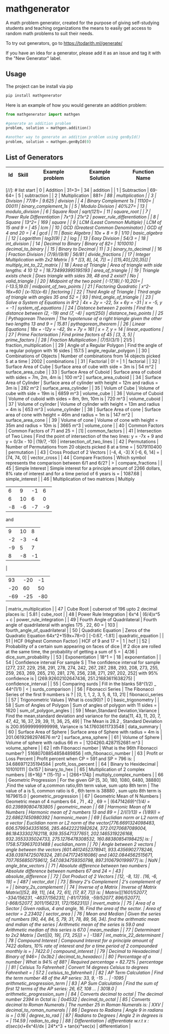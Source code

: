 # mathgenerator

A math problem generator, created for the purpose of giving self-studying students and teaching organizations the means to easily get access to random math problems to suit their needs.

To try out generators, go to <https://todarith.ml/generate/>

If you have an idea for a generator, please add it as an issue and tag it with the "New Generator" label.

## Usage

The project can be install via pip

```bash
pip install mathgenerator
```

Here is an example of how you would generate an addition problem:

```python
from mathgenerator import mathgen

#generate an addition problem
problem, solution = mathgen.addition()

#another way to generate an addition problem using genById()
problem, solution = mathgen.genById(0)
```

## List of Generators

| Id   | Skill                             | Example problem    | Example Solution      | Function Name            |
|------|-----------------------------------|--------------------|-----------------------|--------------------------|
[//]: # list start
| 0 | Addition | 31+3= | 34 | addition |
| 1 | Subtraction | 69-64= | 5 | subtraction |
| 2 | Multiplication | 88*1= | 88 | multiplication |
| 3 | Division | 77/8= | 9.625 | division |
| 4 | Binary Complement 1s | 11100= | 00011 | binary_complement_1s |
| 5 | Modulo Division | 40%27= | 13 | modulo_division |
| 6 | Square Root | sqrt(121)= | 11 | square_root |
| 7 | Power Rule Differentiation | 7x^3 | 21x^2 | power_rule_differentiation |
| 8 | Square | 13^2= | 169 | square |
| 9 | LCM (Least Common Multiple) | LCM of 15 and 9 = | 45 | lcm |
| 10 | GCD (Greatest Common Denominator) | GCD of 4 and 20 =  | 4 | gcd |
| 11 | Basic Algebra | 10x + 8 = 9 | 1/10 | basic_algebra |
| 12 | Logarithm | log3(9) | 2 | log |
| 13 | Easy Division | 54/3 =  | 18 | int_division |
| 14 | Decimal to Binary | Binary of 82= | 1010010 | decimal_to_binary |
| 15 | Binary to Decimal | 11 | 3 | binary_to_decimal |
| 16 | Fraction Division | (7/9)/(9/8) | 56/81 | divide_fractions |
| 17 | Integer Multiplication with 2x2 Matrix | 5 * [[3, 8], [4, 7]] =  | [[15,40],[20,35]] | multiply_int_to_22_matrix |
| 18 | Area of Triangle | Area of triangle with side lengths: 4 10 12 =  | 18.734993995195193 | area_of_triangle |
| 19 | Triangle exists check | Does triangle with sides 39, 48 and 2 exist? | No | valid_triangle |
| 20 | Midpoint of the two point | (-17,18),(-10,20)= | (-13.5,19.0) | midpoint_of_two_points |
| 21 | Factoring Quadratic | x^2-16x+60 | (x-10)(x-6) | factoring |
| 22 | Third Angle of Triangle | Third angle of triangle with angles 35 and 52 =  | 93 | third_angle_of_triangle |
| 23 | Solve a System of Equations in R^2 | 4x + 2y = -22, 5x + 6y = -31 | x = -5, y = -1 | system_of_equations |
| 24 | Distance between 2 points | Find the distance between (2, -19) and (7, -4) | sqrt(250) | distance_two_points |
| 25 | Pythagorean Theorem | The hypotenuse of a right triangle given the other two lengths 13 and 9 =  | 15.81 | pythagorean_theorem |
| 26 | Linear Equations | 18x + -12y = -42, 9x + 7y = 161 | x = 7, y = 14 | linear_equations |
| 27 | Prime Factorisation | Find prime factors of 45 | [3, 3, 5] | prime_factors |
| 28 | Fraction Multiplication | (7/5)*(3/1) | 21/5 | fraction_multiplication |
| 29 | Angle of a Regular Polygon | Find the angle of a regular polygon with 16 sides | 157.5 | angle_regular_polygon |
| 30 | Combinations of Objects | Number of combinations from 14 objects picked 5 at a time  | 2002 | combinations |
| 31 | Factorial | 0! =  | 1 | factorial |
| 32 | Surface Area of Cube | Surface area of cube with side = 3m is | 54 m^2 | surface_area_cube |
| 33 | Surface Area of Cuboid | Surface area of cuboid with sides = 7m, 2m, 4m is | 100 m^2 | surface_area_cuboid |
| 34 | Surface Area of Cylinder | Surface area of cylinder with height = 12m and radius = 3m is | 282 m^2 | surface_area_cylinder |
| 35 | Volum of Cube | Volume of cube with side = 19m is | 6859 m^3 | volume_cube |
| 36 | Volume of Cuboid | Volume of cuboid with sides = 8m, 9m, 10m is | 720 m^3 | volume_cuboid |
| 37 | Volume of cylinder | Volume of cylinder with height = 13m and radius = 4m is | 653 m^3 | volume_cylinder |
| 38 | Surface Area of cone | Surface area of cone with height = 46m and radius = 1m is | 147 m^2 | surface_area_cone |
| 39 | Volume of cone | Volume of cone with height = 35m and radius = 10m is | 3665 m^3 | volume_cone |
| 40 | Common Factors | Common Factors of 71 and 25 =  | [1] | common_factors |
| 41 | Intersection of Two Lines | Find the point of intersection of the two lines: y = -7x + 9 and y = 0/3x - 10 | (19/7, -10) | intersection_of_two_lines |
| 42 | Permutations | Number of Permutations from 20 objects picked 8 at a time =   | 5079110400 | permutation |
| 43 | Cross Product of 2 Vectors | [-4, 4, -3] X [-6, 6, 14] =  | [74, 74, 0] | vector_cross |
| 44 | Compare Fractions | Which symbol represents the comparison between 6/1 and 6/2? | > | compare_fractions |
| 45 | Simple Interest | Simple interest for a principle amount of 2266 dollars, 8% rate of interest and for a time period of 6 years is =  | 1087.68 | simple_interest |
| 46 | Multiplication of two matrices | Multiply<table><tr><td>6</td><td>9</td><td>-1</td><td>6</td></tr><tr><td>6</td><td>10</td><td>6</td><td>0</td></tr><tr><td>-8</td><td>-6</td><td>-7</td><td>-9</td></tr></table>and<table><tr><td>9</td><td>10</td><td>8</td></tr><tr><td>-2</td><td>-3</td><td>-4</td></tr><tr><td>-9</td><td>5</td><td>7</td></tr><tr><td>8</td><td>-8</td><td>-1</td></tr></table> | <table><tr><td>93</td><td>-20</td><td>-1</td></tr><tr><td>-20</td><td>60</td><td>50</td></tr><tr><td>-69</td><td>-25</td><td>-80</td></tr></table> | matrix_multiplication |
| 47 | Cube Root | cuberoot of 196 upto 2 decimal places is: | 5.81 | cube_root |
| 48 | Power Rule Integration | 6x^4 | (6/4)x^5 + c | power_rule_integration |
| 49 | Fourth Angle of Quadrilateral | Fourth angle of quadrilateral with angles 175 , 22, 60 = | 103 | fourth_angle_of_quadrilateral |
| 50 | Quadratic Equation | Zeros of the Quadratic Equation 64x^2+159x+78=0 | [-0.67, -1.81] | quadratic_equation |
| 51 | HCF (Highest Common Factor) | HCF of 9 and 17 =  | 1 | hcf |
| 52 | Probability of a certain sum appearing on faces of dice | If 2 dice are rolled at the same time, the probability of getting a sum of 5 = | 4/36 | dice_sum_probability |
| 53 | Exponentiation | 18^1 = | 18 | exponentiation |
| 54 | Confidence interval For sample S | The confidence interval for sample [277, 237, 229, 258, 291, 278, 274, 242, 267, 287, 288, 293, 208, 273, 255, 259, 263, 269, 265, 210, 281, 276, 256, 238, 271, 297, 202, 252] with 95% confidence is | (269.92602102647436, 251.21683611638275) | confidence_interval |
| 55 | Comparing surds | Fill in the blanks 58^(1/2) _ 44^(1/1) | < | surds_comparison |
| 56 | Fibonacci Series | The Fibonacci Series of the first 9 numbers is ? | [0, 1, 1, 2, 3, 5, 8, 13, 21] | fibonacci_series |
| 57 | Trigonometric Values | What is cos(90)? | 0 | basic_trigonometry |
| 58 | Sum of Angles of Polygon | Sum of angles of polygon with 11 sides =  | 1620 | sum_of_polygon_angles |
| 59 | Mean,Standard Deviation,Variance | Find the mean,standard deviation and variance for the data[11, 43, 11, 20, 7, 47, 42, 16, 37, 29, 39, 11, 36, 25, 49] | The Mean is 28.2 , Standard Deviation is 200.95999999999998, Variance is 14.17603611733548 | data_summary |
| 60 | Surface Area of Sphere | Surface area of Sphere with radius = 4m is | 201.06192982974676 m^2 | surface_area_sphere |
| 61 | Volume of Sphere | Volume of sphere with radius 66 m =  | 1204260.4287152681 m^3 | volume_sphere |
| 62 | nth Fibonacci number | What is the 96th Fibonacci number? | 51680708854858489856 | nth_fibonacci_number |
| 63 | Profit or Loss Percent | Profit percent when CP = 591 and SP = 796 is:  | 34.686971235194584 | profit_loss_percent |
| 64 | Binary to Hexidecimal | 101010111 | 0x157 | binary_to_hex |
| 65 | Multiplication of 2 complex numbers | (6+16j) * (15-11j) =  | (266+174j) | multiply_complex_numbers |
| 66 | Geometric Progression | For the given GP [5, 30, 180, 1080, 6480, 38880] ,Find the value of a,common ratio,6th term value, sum upto 8th term | The value of a is 5, common ratio is 6 , 6th term is 38880 , sum upto 8th term is 1679615.0 | geometric_progression |
| 67 | Geometric Mean of N Numbers | Geometric mean of 4 numbers 64 , 71 , 42 , 69 =  | (64*71*42*69)^(1/4) = 60.239890804783805 | geometric_mean |
| 68 | Harmonic Mean of N Numbers | Harmonic mean of 2 numbers 13 and 89 =  |  2/((1/13) + (1/89)) = 22.68627450980392 | harmonic_mean |
| 69 | Euclidian norm or L2 norm of a vector | Euclidian norm or L2 norm of the vector[776.6691324098483, 606.5799343351656, 285.46422221982624, 372.01270687089004, 86.18433302762118, 939.355471377651, 202.1465319226168, 932.3553335024733, 275.1276478308532, 160.88380854198425] is: | 1758.5739637031488 | euclidian_norm |
| 70 | Angle between 2 vectors | angle between the vectors [601.4612452378941, 933.4356902778246, 438.03974725076324, 281.0471724516086] and [402.0844562515671, 707.7656850759612, 547.0834759350798, 897.3106790199977] is: | NaN | angle_btw_vectors |
| 71 | Absolute difference between two numbers | Absolute difference between numbers 67 and 24 =  | 43 | absolute_difference |
| 72 | Dot Product of 2 Vectors | [12, -8, 13] . [16, -6, 19] =  | 487 | vector_dot |
| 73 | Binary 2's Complement | 2's complement of  = |  | binary_2s_complement |
| 74 | Inverse of a Matrix | Inverse of Matrix Matrix([[52, 89, 11], [44, 72, 61], [17, 87, 7]]) is: | Matrix([[1601/52077, -334/156231, -4637/156231], [-81/17359, -59/52077, 896/52077], [-868/52077, 3011/156231, 172/156231]]) | invert_matrix |
| 75 | Area of a Sector | Given radius, 4 and angle, 16. Find the area of the sector. | Area of sector = 2.23402 | sector_area |
| 76 | Mean and Median | Given the series of numbers [90, 44, 84, 5, 79, 31, 78, 89, 56, 34]. find the arithmatic mean and mdian of the series | Arithmetic mean of the series is 59.0 and Arithmetic median of this series is 67.0 | mean_median |
| 77 | Determinant to 2x2 Matrix | Det([[0, 19], [73, 25]]) =  |  -1387 | int_matrix_22_determinant |
| 78 | Compound Interest | Compound Interest for a principle amount of 7422 dollars, 10% rate of interest and for a time period of 2 compounded monthly is =  | 7422.0 | compound_interest |
| 79 | Decimal to Hexadecimal | Binary of 946= | 0x3b2 | decimal_to_hexadeci |
| 80 | Percentage of a number | What is 94% of 88? | Required percentage = 82.72% | percentage |
| 81 | Celsius To Fahrenheit | Convert 14 degrees Celsius to degrees Fahrenheit = | 57.2 | celsius_to_fahrenheit |
| 82 | AP Term Calculation | Find the term number 48 of the AP series: 33, 9, -15 ...  | -1095 | arithmetic_progression_term |
| 83 | AP Sum Calculation | Find the sum of first 12 terms of the AP series: 26, 67, 108 ...  | 3018.0 | arithmetic_progression_sum |
| 84 | Converts decimal to octal | The decimal number 2394 in Octal is:  | 0o4532 | decimal_to_octal |
| 85 | Converts decimal to Roman Numerals | The number 25 in Roman Numerals is:  | XXV | decimal_to_roman_numerals |
| 86 | Degrees to Radians | Angle 9 in radians is =  | 0.16 | degree_to_rad |
| 87 | Radians to Degrees | Angle 2 in degrees is =  | 114.59 | radian_to_deg |
| 88 | Differentiation | differentiate w.r.t x : d(sec(x)+6*x^4)/dx | 24*x^3 + tan(x)*sec(x) | differentiation |
